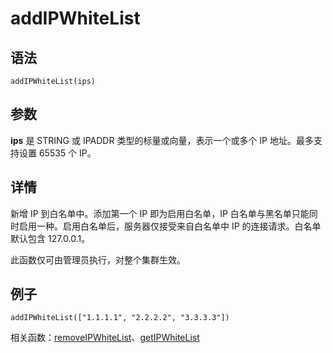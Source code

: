 # addIPWhiteList

## 语法

`addIPWhiteList(ips)`

## 参数

**ips** 是 STRING 或 IPADDR 类型的标量或向量，表示一个或多个 IP 地址。最多支持设置 65535 个 IP。

## 详情

新增 IP 到白名单中。添加第一个 IP 即为启用白名单，IP 白名单与黑名单只能同时启用一种。启用白名单后，服务器仅接受来自白名单中 IP 的连接请求。白名单默认包含
127.0.0.1。

此函数仅可由管理员执行，对整个集群生效。

## 例子

```
addIPWhiteList(["1.1.1.1", "2.2.2.2", "3.3.3.3"])
```

相关函数：[removeIPWhiteList](../r/removeipwhitelist.html)、[getIPWhiteList](../g/getipwhitelist.html)

